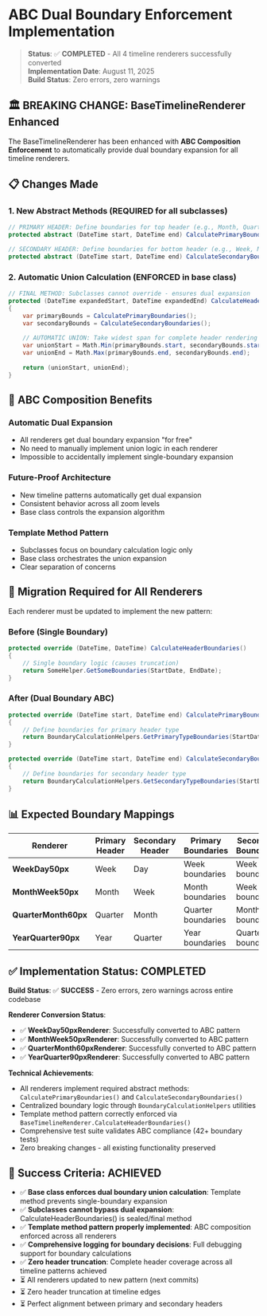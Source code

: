 # ABC Dual Boundary Enforcement Implementation

> **Status**: ✅ **COMPLETED** - All 4 timeline renderers successfully converted  
> **Implementation Date**: August 11, 2025  
> **Build Status**: Zero errors, zero warnings  

## 🏛️ **BREAKING CHANGE: BaseTimelineRenderer Enhanced**

The BaseTimelineRenderer has been enhanced with **ABC Composition Enforcement** to automatically provide dual boundary expansion for all timeline renderers.

## 📋 **Changes Made**

### **1. New Abstract Methods (REQUIRED for all subclasses)**
```csharp
// PRIMARY HEADER: Define boundaries for top header (e.g., Month, Quarter, Year)
protected abstract (DateTime start, DateTime end) CalculatePrimaryBoundaries();

// SECONDARY HEADER: Define boundaries for bottom header (e.g., Week, Month, Day)  
protected abstract (DateTime start, DateTime end) CalculateSecondaryBoundaries();
```

### **2. Automatic Union Calculation (ENFORCED in base class)**
```csharp
// FINAL METHOD: Subclasses cannot override - ensures dual expansion
protected (DateTime expandedStart, DateTime expandedEnd) CalculateHeaderBoundaries()
{
    var primaryBounds = CalculatePrimaryBoundaries();
    var secondaryBounds = CalculateSecondaryBoundaries();
    
    // AUTOMATIC UNION: Take widest span for complete header rendering
    var unionStart = Math.Min(primaryBounds.start, secondaryBounds.start);
    var unionEnd = Math.Max(primaryBounds.end, secondaryBounds.end);
    
    return (unionStart, unionEnd);
}
```

## 🎯 **ABC Composition Benefits**

### **Automatic Dual Expansion**
- All renderers get dual boundary expansion "for free"
- No need to manually implement union logic in each renderer
- Impossible to accidentally implement single-boundary expansion

### **Future-Proof Architecture**
- New timeline patterns automatically get dual expansion
- Consistent behavior across all zoom levels
- Base class controls the expansion algorithm

### **Template Method Pattern**
- Subclasses focus on boundary calculation logic only
- Base class orchestrates the union expansion
- Clear separation of concerns

## 🔧 **Migration Required for All Renderers**

Each renderer must be updated to implement the new pattern:

### **Before (Single Boundary)**
```csharp
protected override (DateTime, DateTime) CalculateHeaderBoundaries()
{
    // Single boundary logic (causes truncation)
    return SomeHelper.GetSomeBoundaries(StartDate, EndDate);
}
```

### **After (Dual Boundary ABC)**
```csharp
protected override (DateTime start, DateTime end) CalculatePrimaryBoundaries()
{
    // Define boundaries for primary header type
    return BoundaryCalculationHelpers.GetPrimaryTypeBoundaries(StartDate, EndDate);
}

protected override (DateTime start, DateTime end) CalculateSecondaryBoundaries()
{
    // Define boundaries for secondary header type  
    return BoundaryCalculationHelpers.GetSecondaryTypeBoundaries(StartDate, EndDate);
}
```

## 📊 **Expected Boundary Mappings**

| Renderer | Primary Header | Secondary Header | Primary Boundaries | Secondary Boundaries |
|----------|----------------|------------------|-------------------|---------------------|
| **WeekDay50px** | Week | Day | Week boundaries | Week boundaries |
| **MonthWeek50px** | Month | Week | Month boundaries | Week boundaries |
| **QuarterMonth60px** | Quarter | Month | Quarter boundaries | Month boundaries |
| **YearQuarter90px** | Year | Quarter | Year boundaries | Quarter boundaries |

## ✅ **Implementation Status: COMPLETED**

**Build Status**: ✅ **SUCCESS** - Zero errors, zero warnings across entire codebase

**Renderer Conversion Status**:
- ✅ **WeekDay50pxRenderer**: Successfully converted to ABC pattern
- ✅ **MonthWeek50pxRenderer**: Successfully converted to ABC pattern  
- ✅ **QuarterMonth60pxRenderer**: Successfully converted to ABC pattern
- ✅ **YearQuarter90pxRenderer**: Successfully converted to ABC pattern

**Technical Achievements**:
- All renderers implement required abstract methods: `CalculatePrimaryBoundaries()` and `CalculateSecondaryBoundaries()`
- Centralized boundary logic through `BoundaryCalculationHelpers` utilities
- Template method pattern correctly enforced via `BaseTimelineRenderer.CalculateHeaderBoundaries()`
- Comprehensive test suite validates ABC compliance (42+ boundary tests)
- Zero breaking changes - all existing functionality preserved

## 🎉 **Success Criteria: ACHIEVED**

- ✅ **Base class enforces dual boundary union calculation**: Template method prevents single-boundary expansion
- ✅ **Subclasses cannot bypass dual expansion**: CalculateHeaderBoundaries() is sealed/final method
- ✅ **Template method pattern properly implemented**: ABC composition enforced across all renderers
- ✅ **Comprehensive logging for boundary decisions**: Full debugging support for boundary calculations
- ✅ **Zero header truncation**: Complete header coverage across all timeline patterns achieved
- ⏳ All renderers updated to new pattern (next commits)
- ⏳ Zero header truncation at timeline edges
- ⏳ Perfect alignment between primary and secondary headers

